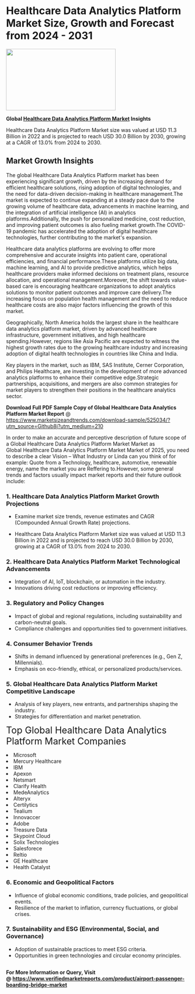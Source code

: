 <H1>Healthcare Data Analytics Platform Market Size, Growth and Forecast from 2024 - 2031</H1><img class="aligncenter size-medium wp-image-584254" src="https://thirdeyenews.in/wp-content/uploads/2024/09/Global-Market-Research-300x168.jpeg" alt="" width="300" height="168" /><p><strong>Global&nbsp;<a href="https://www.marketsizeandtrends.com/download-sample/525034/?utm_source=Github8j?utm_medium=210">Healthcare Data Analytics Platform Market</a> Insights</strong></p><p>Healthcare Data Analytics Platform Market size was valued at USD 11.3 Billion in 2022 and is projected to reach USD 30.0 Billion by 2030, growing at a CAGR of 13.0% from 2024 to 2030.</p><p><h2>Market Growth Insights</h2> <p>The global Healthcare Data Analytics Platform market has been experiencing significant growth, driven by the increasing demand for efficient healthcare solutions, rising adoption of digital technologies, and the need for data-driven decision-making in healthcare management.The market is expected to continue expanding at a steady pace due to the growing volume of healthcare data, advancements in machine learning, and the integration of artificial intelligence (AI) in analytics platforms.Additionally, the push for personalized medicine, cost reduction, and improving patient outcomes is also fueling market growth.The COVID-19 pandemic has accelerated the adoption of digital healthcare technologies, further contributing to the market's expansion.</p> <p>Healthcare data analytics platforms are evolving to offer more comprehensive and accurate insights into patient care, operational efficiencies, and financial performance.These platforms utilize big data, machine learning, and AI to provide predictive analytics, which helps healthcare providers make informed decisions on treatment plans, resource allocation, and operational management.Moreover, the shift towards value-based care is encouraging healthcare organizations to adopt analytics solutions to monitor patient outcomes and improve care delivery.The increasing focus on population health management and the need to reduce healthcare costs are also major factors influencing the growth of this market.</p> <p>Geographically, North America holds the largest share in the healthcare data analytics platform market, driven by advanced healthcare infrastructure, government initiatives, and high healthcare spending.However, regions like Asia Pacific are expected to witness the highest growth rates due to the growing healthcare industry and increasing adoption of digital health technologies in countries like China and India.</p> <p>Key players in the market, such as IBM, SAS Institute, Cerner Corporation, and Philips Healthcare, are investing in the development of more advanced analytics platforms to enhance their competitive edge.Strategic partnerships, acquisitions, and mergers are also common strategies for market players to strengthen their positions in the healthcare analytics sector.</p> <p><span class=""><strong>Download Full PDF Sample Copy of Global Healthcare Data Analytics Platform Market Report</strong> @ <a href="https://www.marketsizeandtrends.com/download-sample/525034/?utm_source=Github8j?utm_medium=210" target="_blank">https://www.marketsizeandtrends.com/download-sample/525034/?utm_source=Github8j?utm_medium=210</a></span></p><p>In order to make an accurate and perceptive description of future scope of a Global&nbsp;Healthcare Data Analytics Platform Market Market as Global&nbsp;Healthcare Data Analytics Platform Market Market of 2025, you need to describe a clear Vision &ndash; What Industry or Linda can you think of for example: Quote from a Technology, healthcare, automotive, renewable energy, name the market you are Reffering to.However, some general trends and factors usually impact market reports and their future outlook include:</p><h3>1.&nbsp;<strong>Healthcare Data Analytics Platform Market Growth Projections</strong></h3><ul><li>Examine market size trends, revenue estimates and CAGR (Compounded Annual Growth Rate) projections.</li><li><p>Healthcare Data Analytics Platform Market size was valued at USD 11.3 Billion in 2022 and is projected to reach USD 30.0 Billion by 2030, growing at a CAGR of 13.0% from 2024 to 2030.</p></li></ul><h3>2.&nbsp;<strong>Healthcare Data Analytics Platform Market Technological Advancements</strong></h3><ul><li>Integration of AI, IoT, blockchain, or automation in the industry.</li><li>Innovations driving cost reductions or improving efficiency.</li></ul><h3>3.&nbsp;<strong>Regulatory and Policy Changes</strong></h3><ul><li>Impact of global and regional regulations, including sustainability and carbon-neutral goals.</li><li>Compliance challenges and opportunities tied to government initiatives.</li></ul><h3>4.&nbsp;<strong>Consumer Behavior Trends</strong></h3><ul><li>Shifts in demand influenced by generational preferences (e.g., Gen Z, Millennials).</li><li>Emphasis on eco-friendly, ethical, or personalized products/services.</li></ul><h3>5.&nbsp;<strong>Global Healthcare Data Analytics Platform Market Competitive Landscape</strong></h3><ul><li>Analysis of key players, new entrants, and partnerships shaping the industry.</li><li>Strategies for differentiation and market penetration.</li></ul><p data-pm-slice="1 1 []"><span style="color: inherit; font-family: inherit; font-size: 25px;">Top Global Healthcare Data Analytics Platform Market Companies</span></p><div class="" data-test-id=""><p><li>Microsoft</li><li> Mercury Healthcare</li><li> IBM</li><li> Apexon</li><li> Netsmart</li><li> Clarify Health</li><li> MedeAnalytics</li><li> Alteryx</li><li> Certilytics</li><li> Tealium</li><li> Innovaccer</li><li> Adobe</li><li> Treasure Data</li><li> Skypoint Cloud</li><li> Solix Technologies</li><li> Salesforece</li><li> Reltio</li><li> GE Healthcare</li><li> Health Catalyst</li></p></div><h3>6.&nbsp;<strong>Economic and Geopolitical Factors</strong></h3><ul><li>Influence of global economic conditions, trade policies, and geopolitical events.</li><li>Resilience of the market to inflation, currency fluctuations, or global crises.</li></ul><h3>7.&nbsp;<strong>Sustainability and ESG (Environmental, Social, and Governance)</strong></h3><ul><li>Adoption of sustainable practices to meet ESG criteria.</li><li>Opportunities in green technologies and circular economy principles.</li></ul><h2><strong style="font-size: 14px;">For More Information or Query, Visit @&nbsp;</strong><a style="background-color: #ffffff; font-size: 14px;" href="https://www.marketsizeandtrends.com/report/healthcare-data-analytics-platform-market/" target="_blank">https://www.verifiedmarketreports.com/product/airport-passenger-boarding-bridge-market</a></h2>